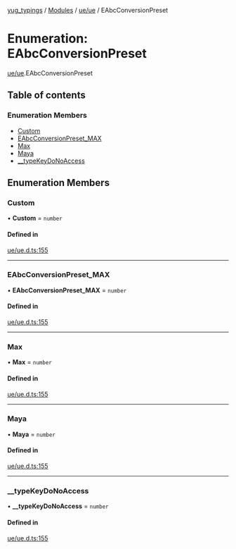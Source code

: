 [yug_typings](../README.md) / [Modules](../modules.md) / [ue/ue](../modules/ue_ue.md) / EAbcConversionPreset

# Enumeration: EAbcConversionPreset

[ue/ue](../modules/ue_ue.md).EAbcConversionPreset

## Table of contents

### Enumeration Members

- [Custom](ue_ue.EAbcConversionPreset.md#custom)
- [EAbcConversionPreset\_MAX](ue_ue.EAbcConversionPreset.md#eabcconversionpreset_max)
- [Max](ue_ue.EAbcConversionPreset.md#max)
- [Maya](ue_ue.EAbcConversionPreset.md#maya)
- [\_\_typeKeyDoNoAccess](ue_ue.EAbcConversionPreset.md#__typekeydonoaccess)

## Enumeration Members

### Custom

• **Custom** = `number`

#### Defined in

[ue/ue.d.ts:155](https://github.com/YugMetaverse/yug_typings/blob/b7d9b19/ue/ue.d.ts#L155)

___

### EAbcConversionPreset\_MAX

• **EAbcConversionPreset\_MAX** = `number`

#### Defined in

[ue/ue.d.ts:155](https://github.com/YugMetaverse/yug_typings/blob/b7d9b19/ue/ue.d.ts#L155)

___

### Max

• **Max** = `number`

#### Defined in

[ue/ue.d.ts:155](https://github.com/YugMetaverse/yug_typings/blob/b7d9b19/ue/ue.d.ts#L155)

___

### Maya

• **Maya** = `number`

#### Defined in

[ue/ue.d.ts:155](https://github.com/YugMetaverse/yug_typings/blob/b7d9b19/ue/ue.d.ts#L155)

___

### \_\_typeKeyDoNoAccess

• **\_\_typeKeyDoNoAccess** = `number`

#### Defined in

[ue/ue.d.ts:155](https://github.com/YugMetaverse/yug_typings/blob/b7d9b19/ue/ue.d.ts#L155)
